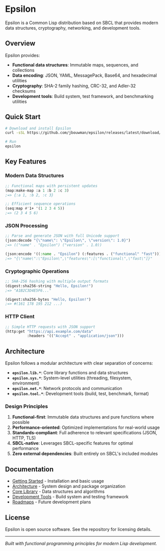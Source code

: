 # Epsilon

Epsilon is a Common Lisp distribution based on SBCL that provides
modern data structures, cryptography, networking, and development
tools.

## Overview

Epsilon provides:

- **Functional data structures**: Immutable maps, sequences, and collections
- **Data encoding**: JSON, YAML, MessagePack, Base64, and hexadecimal utilities
- **Cryptography**: SHA-2 family hashing, CRC-32, and Adler-32 checksums
- **Development tools**: Build system, test framework, and benchmarking utilities

## Quick Start

```bash
# Download and install Epsilon
curl -sSL https://github.com/jbouwman/epsilon/releases/latest/download/install.sh | bash

# Run
epsilon
```

## Key Features

### Modern Data Structures

```lisp
;; Functional maps with persistent updates
(map:make-map :a 1 :b 2 :c 3)
;=> {:a 1, :b 2, :c 3}

;; Efficient sequence operations
(seq:map #'1+ '(1 2 3 4 5))
;=> (2 3 4 5 6)
```

### JSON Processing

```lisp
;; Parse and generate JSON with full Unicode support
(json:decode "{\"name\": \"Epsilon\", \"version\": 1.0}")
;=> (("name" . "Epsilon") ("version" . 1.0))

(json:encode '((:name . "Epsilon") (:features . ("functional" "fast"))))
;=> "{\"name\":\"Epsilon\",\"features\":[\"functional\",\"fast\"]}"
```

### Cryptographic Operations

```lisp
;; SHA-256 hashing with multiple output formats
(digest:sha256-string "Hello, Epsilon!")
;=> "A1B2C3D4E5F6..."

(digest:sha256-bytes "Hello, Epsilon!")
;=> #(161 178 195 212 ...)
```

### HTTP Client

```lisp
;; Simple HTTP requests with JSON support
(http:get "https://api.example.com/data" 
          :headers '(("Accept" . "application/json")))
```

## Architecture

Epsilon follows a modular architecture with clear separation of concerns:

- **`epsilon.lib.*`**: Core library functions and data structures
- **`epsilon.sys.*`**: System-level utilities (threading, filesystem, environment)
- **`epsilon.net.*`**: Network protocols and communication
- **`epsilon.tool.*`**: Development tools (build, test, benchmark, format)

### Design Principles

1. **Functional-first**: Immutable data structures and pure functions where possible
2. **Performance-oriented**: Optimized implementations for real-world usage
3. **Standards-compliant**: Full adherence to relevant specifications (JSON, HTTP, TLS)
4. **SBCL-native**: Leverages SBCL-specific features for optimal performance
5. **Zero external dependencies**: Built entirely on SBCL's included modules

## Documentation

- [Getting Started](getting-started.md) - Installation and basic usage
- [Architecture](architecture.md) - System design and package organization  
- [Core Library](core/data-structures.md) - Data structures and algorithms
- [Development Tools](tools/build.md) - Build system and testing framework
- [Roadmaps](roadmaps.md) - Future development plans

## License

Epsilon is open source software. See the repository for licensing details.

---

*Built with functional programming principles for modern Lisp development.*
